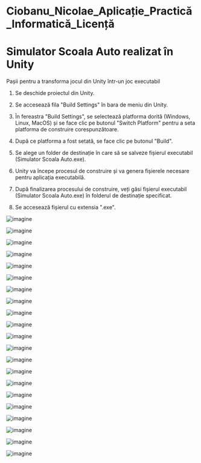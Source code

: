 # Ciobanu_Nicolae_Aplicație_Practică_Informatică_Licență

# Simulator Scoala Auto realizat în Unity

Pașii pentru a transforma jocul din Unity într-un joc executabil
1. Se deschide proiectul din Unity.

2. Se accesează fila "Build Settings" în bara de meniu din Unity.

3. În fereastra "Build Settings", se selectează platforma dorită (Windows, Linux, MacOS) și se face clic pe butonul "Switch Platform" pentru a seta platforma de construire corespunzătoare.

4. După ce platforma a fost setată, se face clic pe butonul "Build".

5. Se alege un folder de destinație în care să se salveze fișierul executabil (Simulator Scoala Auto.exe).

6. Unity va începe procesul de construire și va genera fișierele necesare pentru aplicația executabilă.

7. După finalizarea procesului de construire, veți găsi fișierul executabil (Simulator Scoala Auto.exe) în folderul de destinație specificat.

8. Se accesează fișierul cu extensia ".exe".



![imagine](imagini/BMW_X5.JPG)

![imagine](imagini/Ograda.JPG)

![imagine](imagini/Parcare.JPG)

![imagine](imagini/VAZ_2105.JPG)

![imagine](imagini/VAZ__2105.png)

![imagine](imagini/dark.JPG)

![imagine](imagini/garaj.JPG)

![imagine](imagini/interior_Vaz_2105.JPG)

![imagine](imagini/intuneric.JPG)

![imagine](imagini/lumina.JPG)

![imagine](imagini/ograda2.JPG)

![imagine](imagini/ograda3.JPG)

![imagine](imagini/panta.JPG)

![imagine](imagini/parcare2.JPG)

![imagine](imagini/parcare_laterala.JPG)

![imagine](imagini/parcare_laterala2.JPG)

![imagine](imagini/pedale.JPG)

![imagine](imagini/selecatre_masina.JPG)

![imagine](imagini/shifter.JPG)

![imagine](imagini/volan.JPG)

![imagine](imagini/volan_schimbator_de_viteze_pedale.JPG)
